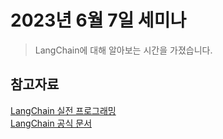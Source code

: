 # 2023년 6월 7일 세미나

> LangChain에 대해 알아보는 시간을 가졌습니다.

## 참고자료
[LangChain 실전 프로그래밍](https://youtu.be/KdbPZNdFJU0)   
[LangChain 공식 문서](https://docs.langchain.com/docs/)